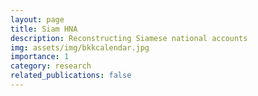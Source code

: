 ```yaml
---
layout: page
title: Siam HNA
description: Reconstructing Siamese national accounts
img: assets/img/bkkcalendar.jpg
importance: 1
category: research
related_publications: false
---
```



